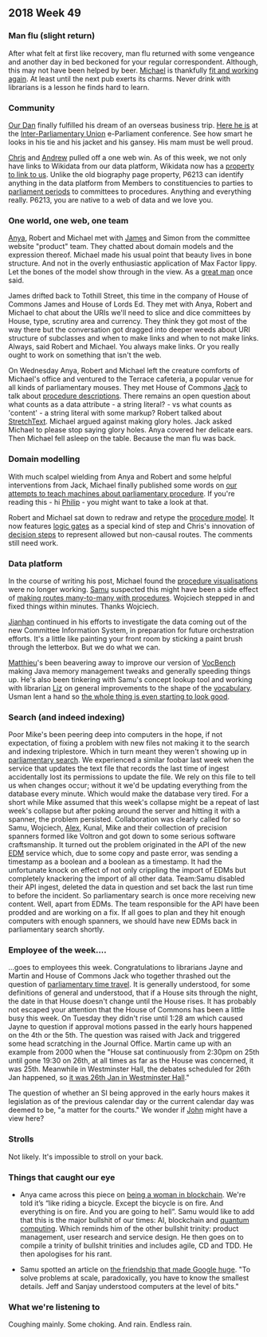 ## 2018 Week 49

### Man flu (slight return)

After what felt at first like recovery, man flu returned with some vengeance and another day in bed beckoned for your regular correspondent. Although, this may not have been helped by beer. [Michael](https://twitter.com/fantasticlife) is thankfully [fit and working again](https://www.youtube.com/watch?v=QnxZkK4mdM8). At least until the next pub exerts its charms. Never drink with librarians is a lesson he finds hard to learn.

### Community

[Our Dan](https://twitter.com/dasbarrett) finally fulfilled his dream of an overseas business trip. [Here he is](https://twitter.com/dasbarrett/status/1069529380366548993) at the [Inter-Parliamentary Union](https://twitter.com/IPUparliament) e-Parliament conference. See how smart he looks in his tie and his jacket and his gansey. His mam must be well proud.

[Chris](https://twitter.com/chrisalcockdev) and [Andrew](https://twitter.com/generalising) pulled off a one web win. As of this week, we not only have links to Wikidata from our data platform, Wikidata now has a [property to link to us](https://www.wikidata.org/wiki/Property:P6213). Unlike the old biography page property, P6213 can identify anything in the data platform from Members to constituencies to parties to [parliament periods](https://ukparliament.github.io/ontologies/time-period/time-period-ontology.html#d4e487) to committees to procedures. Anything and everything really. P6213, you are native to a web of data and we love you.

### One world, one web, one team

[Anya](https://twitter.com/bitten_), Robert and Michael met with [James](https://twitter.com/TheVinternets) and Simon from the committee website "product" team. They chatted about domain models and the expression thereof. Michael made his usual point that beauty lives in bone structure. And not in the overly enthusiastic application of Max Factor lippy. Let the bones of the model show through in the view. As a [great man](https://en.wikipedia.org/wiki/Eric_J._Evans) once said.

James drifted back to Tothill Street, this time in the company of House of Commons James and House of Lords Ed. They met with Anya, Robert and Michael to chat about the URIs we'll need to slice and dice committees by House, type, scrutiny area and currency. They think they got most of the way there but the conversation got dragged into deeper weeds about URI structure of subclasses and when to make links and when to not make links. Always, said Robert and Michael. You always make links. Or you really ought to work on something that isn't the web.

On Wednesday Anya, Robert and Michael left the creature comforts of Michael's office and ventured to the Terrace cafeteria, a popular venue for all kinds of parliamentary mouses. They met House of Commons [Jack](https://twitter.com/jackpdent) to talk about [procedure descriptions](https://ukparliament.github.io/ontologies/procedure/procedure-descriptions/). There remains an open question about what counts as a data attribute - a string literal? - vs what counts as 'content' - a string literal with some markup? Robert talked about [StretchText](https://en.wikipedia.org/wiki/StretchText). Michael argued against making glory holes. Jack asked Michael to please stop saying glory holes. Anya covered her delicate ears. Then Michael fell asleep on the table. Because the man flu was back.

### Domain modelling

With much scalpel wielding from Anya and Robert and some helpful interventions from Jack, Michael finally published some words on [our attempts to teach machines about parliamentary procedure](http://smethur.st/posts/176135869). If you're reading this - hi [Philip](https://twitter.com/PhilDRobertsd) - you might want to take a look at that.

Robert and Michael sat down to redraw and retype the [procedure model](https://ukparliament.github.io/ontologies/procedure/procedure-ontology.html). It now features [logic gates](https://ukparliament.github.io/ontologies/procedure/procedure-ontology.html#d4e309) as a special kind of step and Chris's innovation of [decision steps](https://ukparliament.github.io/ontologies/procedure/procedure-ontology.html#d4e281) to represent allowed but non-causal routes. The comments still need work.

### Data platform

In the course of writing his post, Michael found the [procedure visualisations](https://procedures.azurewebsites.net/Procedures/3/graph) were no longer working. [Samu](https://twitter.com/langsamu) suspected this might have been a side effect of [making routes many-to-many with procedures](https://ukparliament.github.io/Weeknotes/2018/48/#data-platfrom). Wojciech stepped in and fixed things within minutes. Thanks Wojciech.

[Jianhan](https://twitter.com/jianhanzhu) continued in his efforts to investigate the data coming out of the new Committee Information System, in preparation for future orchestration efforts. It's a little like painting your front room by sticking a paint brush through the letterbox. But we do what we can.

[Matthieu](https://twitter.com/cognithive)'s been beavering away to improve our version of [VocBench](http://vocbench.uniroma2.it/) making Java memory management tweaks and generally speeding things up. He's also been tinkering with Samu's concept lookup tool and working with librarian [Liz](https://twitter.com/greensideknits) on general improvements to the shape of the [vocabulary](http://www.data.parliament.uk/dataset/thesauri). Usman lent a hand so [the whole thing is even starting to look good](https://skosbrowser.azurewebsites.net/schemes).

### Search (and indeed indexing)

Poor Mike's been peering deep into computers in the hope, if not expectation, of fixing a problem with new files not making it to the search and indexing triplestore. Which in turn meant they weren't showing up in [parliamentary search](http://search-material.parliament.uk/). We experienced a similar foobar last week when the service that updates the text file that records the last time of ingest accidentally lost its permissions to update the file. We rely on this file to tell us when changes occur; without it we'd be updating everything from the database every minute. Which would make the database very tired. For a short while Mike assumed that this week's collapse might be a repeat of last week's collapse but after poking around the server and hitting it with a spanner, the problem persisted. Collaboration was clearly called for so Samu, Wojciech, [Alex](https://twitter.com/AlexEdwardH), Kunal, Mike and their collection of precision spanners formed like Voltron and got down to some serious software craftsmanship. It turned out the problem originated in the API of the new [EDM](https://en.wikipedia.org/wiki/Early_day_motion) service which, due to some copy and paste error, was sending a timestamp as a boolean and a boolean as a timestamp. It had the unfortunate knock on effect of not only crippling the import of EDMs but completely knackering the import of all other data. Team:Samu disabled their API ingest, deleted the data in question and set back the last run time to before the incident. So parliamentary search is once more receiving new content. Well, apart from EDMs. The team responsible for the API have been prodded and are working on a fix. If all goes to plan and they hit enough computers with enough spanners, we should have new EDMs back in parliamentary search shortly.

### Employee of the week....

...goes to employees this week. Congratulations to librarians Jayne and Martin and House of Commons Jack who together thrashed out the question of [parliamentary time travel](https://www.youtube.com/watch?v=PkV0GJ_3NsA). It is generally understood, for some definitions of general and understood, that if a House sits through the night, the date in that House doesn't change until the House rises. It has probably not escaped your attention that the House of Commons has been a little busy this week. On Tuesday they didn't rise until 1:28 am which caused Jayne to question if approval motions passed in the early hours happened on the 4th or the 5th. The question was raised with Jack and triggered some head scratching in the Journal Office. Martin came up with an example from 2000 when the "House sat continuously from 2:30pm on 25th until gone 19:30 on 26th, at all times as far as the House was concerned, it was 25th. Meanwhile in Westminster Hall, the debates scheduled for 26th Jan happened, so [it was 26th Jan in Westminster Hall](https://hansard.parliament.uk/Commons/2000-01-26/debates/229cab3c-29fc-4aa5-be01-de13f7be4c05/SchoolLeagueTables)."

The question of whether an SI being approved in the early hours makes it legislation as of the previous calendar day or the current calendar day was deemed to be, "a matter for the courts." We wonder if [John](https://twitter.com/johnlsheridan) might have a view here?

### Strolls

Not likely. It's impossible to stroll on your back.

### Things that caught our eye

* Anya came across this piece on [being a woman in blockchain](https://breakermag.com/trapped-at-sea-with-cryptos-nouveau-riche/). We're told it’s “like riding a bicycle. Except the bicycle is on fire. And everything is on fire. And you are going to hell”. Samu would like to add that this is the major bullshit of our times: AI, blockchain and [quantum computing](https://spectrum.ieee.org/tech-talk/computing/hardware/the-us-national-academies-reports-on-the-prospects-for-quantum-computing). Which reminds him of the other bullshit trinity: product management, user research and service design. He then goes on to compile a trinity of bullshit trinities and includes agile, CD and TDD. He then apologises for his rant.

* Samu spotted an article on [the friendship that made Google huge](https://www.newyorker.com/magazine/2018/12/10/the-friendship-that-made-google-huge). "To solve problems at scale, paradoxically, you have to know the smallest details. Jeff and Sanjay understood computers at the level of bits."

### What we're listening to

Coughing mainly. Some choking. And rain. Endless rain.
